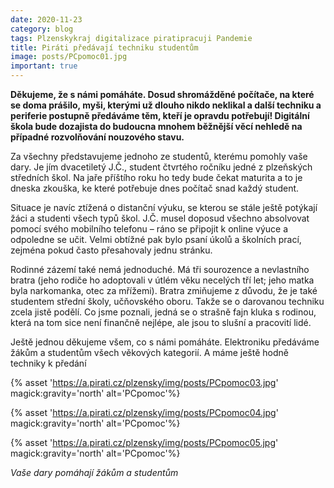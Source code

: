 ```yaml
---
date: 2020-11-23
category: blog
tags: Plzenskykraj digitalizace piratipracuji Pandemie
title: Piráti předávají techniku studentům
image: posts/PCpomoc01.jpg
important: true
---
```

**Děkujeme, že s námi pomáháte. Dosud shromážděné počítače, na které se doma prášilo, myši, kterými už dlouho nikdo neklikal a další techniku a periferie postupně předáváme těm, kteří je opravdu potřebují! Digitální škola bude dozajista do budoucna mnohem běžnější věcí nehledě na případné rozvolňování nouzového stavu.**

Za všechny představujeme jednoho ze studentů, kterému pomohly vaše dary. Je jím dvacetiletý J.Č., student čtvrtého ročníku jedné z plzeňských středních škol. Na jaře příštího roku ho tedy bude čekat maturita a to je dneska zkouška, ke které potřebuje dnes počítač snad každý student.

Situace je navíc ztížená o distanční výuku, se kterou se stále ještě potýkají žáci a studenti všech typů škol. J.Č. musel doposud všechno absolvovat pomocí svého mobilního telefonu – ráno se připojit k online výuce a odpoledne se učit. Velmi obtížné pak bylo psaní úkolů a školních prací, zejména pokud často přesahovaly jednu stránku.

Rodinné zázemí také nemá jednoduché. Má tři sourozence a nevlastního bratra (jeho rodiče ho adoptovali v útlém věku necelých tří let; jeho matka byla narkomanka, otec za mřížemi). Bratra zmiňujeme z důvodu, že je také studentem střední školy, učňovského oboru. Takže se o darovanou techniku zcela jistě podělí. Co jsme poznali, jedná se o strašně fajn kluka s rodinou, která na tom sice není finančně nejlépe, ale jsou to slušní a pracovití lidé.

Ještě jednou děkujeme všem, co s námi pomáháte. Elektroniku předáváme žákům a studentům všech věkových kategorií. A máme ještě hodně techniky k předání

{% asset 'https://a.pirati.cz/plzensky/img/posts/PCpomoc03.jpg' magick:gravity='north' alt='PCpomoc'%}

{% asset 'https://a.pirati.cz/plzensky/img/posts/PCpomoc04.jpg' magick:gravity='north' alt='PCpomoc'%}

{% asset 'https://a.pirati.cz/plzensky/img/posts/PCpomoc05.jpg' magick:gravity='north' alt='PCpomoc'%}

*Vaše dary pomáhají žákům a studentům*
